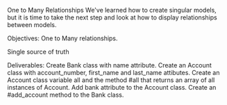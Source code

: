 One to Many Relationships
We've learned how to create singular models, but it is time to take the next step and look at how to display relationships between models.

Objectives:
One to Many relationships.

Single source of truth

Deliverables:
Create Bank class with name attribute.
Create an Account class with account_number, first_name and last_name attibutes.
Create an Account class variable all and the method #all that returns an array of all instances of Account.
Add bank attribute to the Account class.
Create an #add_account method to the Bank class.